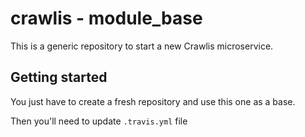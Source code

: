 # crawlis - module_base

This is a generic repository to start a new Crawlis microservice.

## Getting started

You just have to create a fresh repository and use this one as a base.

Then you'll need to update `.travis.yml` file
